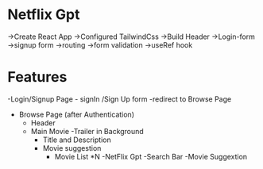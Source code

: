 # Netflix Gpt
->Create  React App
->Configured TailwindCss
->Build Header
->Login-form
->signup form 
->routing
->form validation
->useRef hook


# Features
-Login/Signup Page
    - signIn /Sign Up form 
    -redirect to Browse Page
- Browse Page (after Authentication)
     - Header
     - Main Movie
         -Trailer in Background
         - Title and Description
         - Movie suggestion
             - Movie List *N
-NetFlix Gpt
   -Search Bar
   -Movie Suggextion             